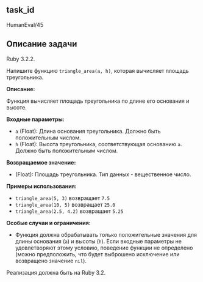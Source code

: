 ## task_id
HumanEval/45

## Описание задачи
Ruby 3.2.2.

Напишите функцию `triangle_area(a, h)`, которая вычисляет площадь треугольника.

**Описание:**

Функция вычисляет площадь треугольника по длине его основания и высоте.

**Входные параметры:**

* `a` (Float): Длина основания треугольника.  Должно быть положительным числом.
* `h` (Float): Высота треугольника, соответствующая основанию `a`. Должно быть положительным числом.

**Возвращаемое значение:**

* (Float): Площадь треугольника.  Тип данных - вещественное число.

**Примеры использования:**

* `triangle_area(5, 3)` возвращает `7.5`
* `triangle_area(10, 5)` возвращает `25.0`
* `triangle_area(2.5, 4.2)` возвращает `5.25`

**Особые случаи и ограничения:**

* Функция должна обрабатывать только положительные значения для длины основания (`a`) и высоты (`h`).  Если входные параметры не удовлетворяют этому условию, поведение функции не определено (можно предположить, что будет выброшено исключение или возвращено значение `nil`).


Реализация должна быть на Ruby 3.2.

